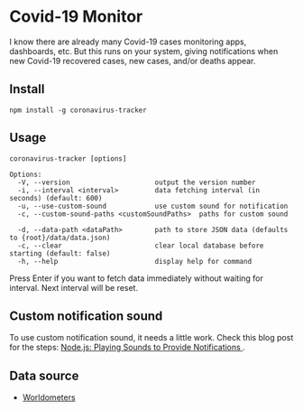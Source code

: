 # Covid-19 Monitor

I know there are already many Covid-19 cases monitoring apps, dashboards, etc.
But this runs on your system, giving notifications when new Covid-19 recovered cases, new cases, and/or deaths appear.

## Install

```
npm install -g coronavirus-tracker
```

## Usage

```
coronavirus-tracker [options]

Options:
  -V, --version                     output the version number
  -i, --interval <interval>         data fetching interval (in seconds) (default: 600)
  -u, --use-custom-sound            use custom sound for notification
  -c, --custom-sound-paths <customSoundPaths>  paths for custom sound

  -d, --data-path <dataPath>        path to store JSON data (defaults to {root}/data/data.json)
  -c, --clear                       clear local database before starting (default: false)
  -h, --help                        display help for command
```

Press Enter if you want to fetch data immediately without waiting for interval.
Next interval will be reset.

## Custom notification sound

To use custom notification sound, it needs a little work. Check this blog post for the steps: [Node.js: Playing Sounds to Provide Notifications
](https://thisdavej.com/node-js-playing-sounds-to-provide-notifications/).

## Data source

- [Worldometers](https://www.worldometers.info/coronavirus/)
